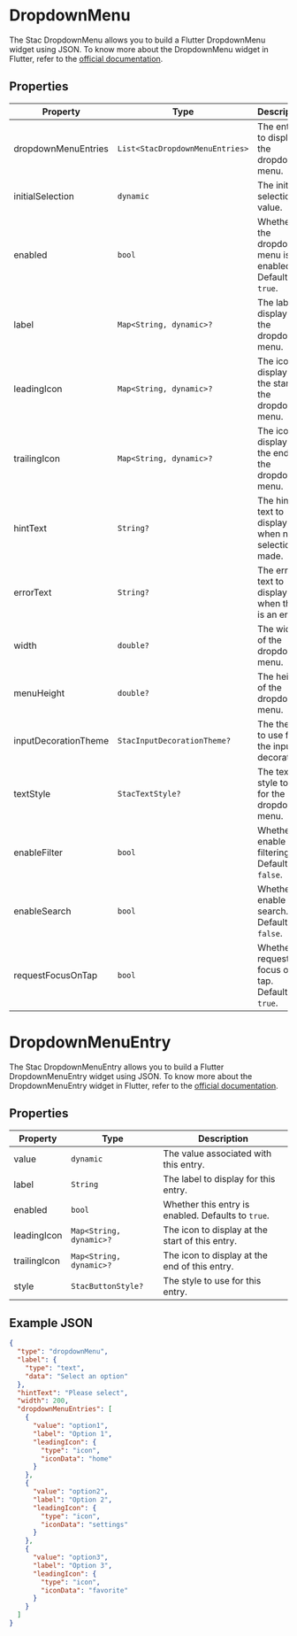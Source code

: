 # DropdownMenu

The Stac DropdownMenu allows you to build a Flutter DropdownMenu widget using JSON.
To know more about the DropdownMenu widget in Flutter, refer to
the [official documentation](https://api.flutter.dev/flutter/material/DropdownMenu-class.html).

## Properties

| Property             | Type                            | Description                                               |
|----------------------|---------------------------------|-----------------------------------------------------------|
| dropdownMenuEntries  | `List<StacDropdownMenuEntries>` | The entries to display in the dropdown menu.              |
| initialSelection     | `dynamic`                       | The initial selection value.                              |
| enabled              | `bool`                          | Whether the dropdown menu is enabled. Defaults to `true`. |
| label                | `Map<String, dynamic>?`         | The label to display for the dropdown menu.               |
| leadingIcon          | `Map<String, dynamic>?`         | The icon to display at the start of the dropdown menu.    |
| trailingIcon         | `Map<String, dynamic>?`         | The icon to display at the end of the dropdown menu.      |
| hintText             | `String?`                       | The hint text to display when no selection is made.       |
| errorText            | `String?`                       | The error text to display when there is an error.         |
| width                | `double?`                       | The width of the dropdown menu.                           |
| menuHeight           | `double?`                       | The height of the dropdown menu.                          |
| inputDecorationTheme | `StacInputDecorationTheme?`     | The theme to use for the input decoration.                |
| textStyle            | `StacTextStyle?`                | The text style to use for the dropdown menu.              |
| enableFilter         | `bool`                          | Whether to enable filtering. Defaults to `false`.         |
| enableSearch         | `bool`                          | Whether to enable search. Defaults to `false`.            |
| requestFocusOnTap    | `bool`                          | Whether to request focus on tap. Defaults to `true`.      |

# DropdownMenuEntry

The Stac DropdownMenuEntry allows you to build a Flutter DropdownMenuEntry widget using JSON.
To know more about the DropdownMenuEntry widget in Flutter, refer to
the [official documentation](https://api.flutter.dev/flutter/material/DropdownMenuEntry-class.html).

## Properties

| Property     | Type                    | Description                                        |
|--------------|-------------------------|----------------------------------------------------|
| value        | `dynamic`               | The value associated with this entry.              |
| label        | `String`                | The label to display for this entry.               |
| enabled      | `bool`                  | Whether this entry is enabled. Defaults to `true`. |
| leadingIcon  | `Map<String, dynamic>?` | The icon to display at the start of this entry.    |
| trailingIcon | `Map<String, dynamic>?` | The icon to display at the end of this entry.      |
| style        | `StacButtonStyle?`      | The style to use for this entry.                   |

## Example JSON

```json
{
  "type": "dropdownMenu",
  "label": {
    "type": "text",
    "data": "Select an option"
  },
  "hintText": "Please select",
  "width": 200,
  "dropdownMenuEntries": [
    {
      "value": "option1",
      "label": "Option 1",
      "leadingIcon": {
        "type": "icon",
        "iconData": "home"
      }
    },
    {
      "value": "option2",
      "label": "Option 2",
      "leadingIcon": {
        "type": "icon",
        "iconData": "settings"
      }
    },
    {
      "value": "option3",
      "label": "Option 3",
      "leadingIcon": {
        "type": "icon",
        "iconData": "favorite"
      }
    }
  ]
}
```